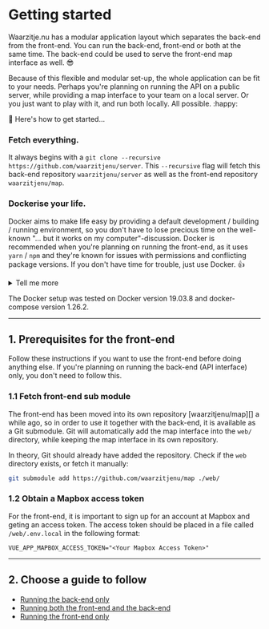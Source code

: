 # Getting started

Waarzitje.nu has a modular application layout which separates the back-end from the front-end. You can run the back-end, front-end or both at the same time. The back-end could be used to serve the front-end map interface as well. :sunglasses:

Because of this flexible and modular set-up, the whole application can be fit to your needs. Perhaps you're planning on running the API on a public server, while providing a map interface to your team on a local server. Or you just want to play with it, and run both locally. All possible. :happy:

:rocket: Here's how to get started...

### Fetch everything.

It always begins with a `git clone --recursive https://github.com/waarzitjenu/server`. This `--recursive` flag will fetch this back-end repository `waarzitjenu/server` as well as the front-end repository `waarzitjenu/map`.

### Dockerise your life.

Docker aims to make life easy by providing a default development / building / running environment, so you don't have to lose precious time on the well-known "... but it works on my computer"-discussion. Docker is recommended when you're planning on running the front-end, as it uses `yarn` / `npm` and they're known for issues with permissions and conflicting package versions. If you don't have time for trouble, just use Docker. :thumbsup:

<details><summary>Tell me more</summary>

Docker will containerise the application(s) and restrict access to the local filesystem. It's more secure. :lock: It also makes mapping ports easier, because you don't have to change the source code of the app itself. Basically, the apps provides the API on port 8080 by default, but Docker can map the ports and makes it run on port 3000. :muscle:

And another cool feature of Docker is that you can run multiple instances simultanously. One _image_ can be run in two _containers_. So when setting up two data volumes and mapping two different ports, you could provide a public endpoint and a testing endpoint for your API. :smirk:

It is up to you. But using Docker is highly recommended. It makes it secure, flexible, reproducable and you can get rid of everything (containers and/or images) once you're done. :tada:

</details>

The Docker setup was tested on Docker version 19.03.8 and docker-compose version 1.26.2.

---

## 1. Prerequisites for the front-end

Follow these instructions if you want to use the front-end before doing anything else. If you're planning on running the back-end (API interface) only, you don't need to follow this.

### 1.1 Fetch front-end sub module

The front-end has been moved into its own repository [waarzitjenu/map][] a while ago, so in order to use it together with the back-end, it is available as a Git submodule. Git will automatically add the map interface into the `web/` directory, while keeping the map interface in its own repository.

In theory, Git should already have added the repository. Check if the `web` directory exists, or fetch it manually:

```sh
git submodule add https://github.com/waarzitjenu/map ./web/
```

### 1.2 Obtain a Mapbox access token

For the front-end, it is important to sign up for an account at Mapbox and geting an access token. The access token should be placed in a file called `/web/.env.local` in the following format:

```plaintext
VUE_APP_MAPBOX_ACCESS_TOKEN="<Your Mapbox Access Token>"
```

---

## 2. Choose a guide to follow

- [Running the back-end only](backend-only/README.md)
- [Running both the front-end and the back-end](full/README.md)
- [Running the front-end only](frontend-only/README.md)

